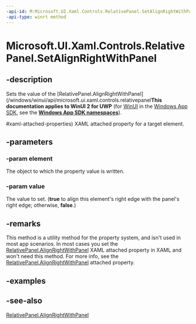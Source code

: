 ```yaml
---
-api-id: M:Microsoft.UI.Xaml.Controls.RelativePanel.SetAlignRightWithPanel(Microsoft.UI.Xaml.UIElement,System.Boolean)
-api-type: winrt method
---
```


<!-- Method syntax
public void SetAlignRightWithPanel(Windows.UI.Xaml.UIElement element, System.Boolean value)
-->

# Microsoft.UI.Xaml.Controls.RelativePanel.SetAlignRightWithPanel

## -description
Sets the value of the [RelativePanel.AlignRightWithPanel](/windows/winui/api/microsoft.ui.xaml.controls.relativepanel**This documentation applies to WinUI 2 for UWP** (for [WinUI](/windows/apps/winui/winui3/) in the [Windows App SDK](/windows/apps/windows-app-sdk/), see the **[Windows App SDK namespaces](/windows/windows-app-sdk/api/winrt/)**).

#xaml-attached-properties) XAML attached property for a target element.

## -parameters
### -param element
The object to which the property value is written.

### -param value
The value to set. (**true** to align this element's right edge with the panel's right edge; otherwise, **false**.)

## -remarks
This method is a utility method for the property system, and isn't used in most app scenarios. In most cases you set the [RelativePanel.AlignRightWithPanel](/windows/winui/api/microsoft.ui.xaml.controls.relativepanel#xaml-attached-properties) XAML attached property in XAML and won't need this method. For more info, see the [RelativePanel.AlignRightWithPanel](/windows/winui/api/microsoft.ui.xaml.controls.relativepanel#xaml-attached-properties) attached property.

## -examples

## -see-also
[RelativePanel.AlignRightWithPanel](/windows/winui/api/microsoft.ui.xaml.controls.relativepanel#xaml-attached-properties)
